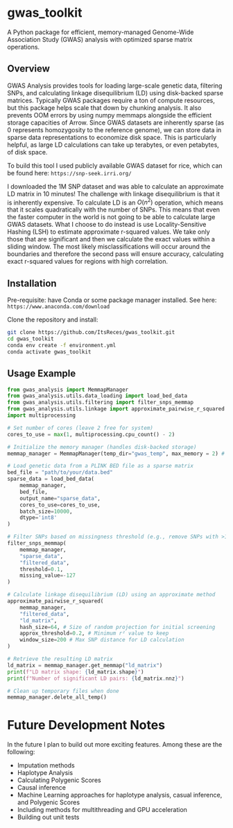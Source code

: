 # gwas_toolkit
A Python package for efficient, memory-managed Genome-Wide Association Study (GWAS) analysis with optimized sparse matrix operations.

## Overview
GWAS Analysis provides tools for loading large-scale genetic data, filtering SNPs, and calculating linkage disequilibrium (LD) using disk-backed sparse matrices. Typically GWAS packages require a ton of compute resources, but this package helps scale that down by chunking analysis. It also prevents OOM errors by using numpy memmaps alongside the efficient storage capacities of Arrow. Since GWAS datasets are inherently sparse (as 0 represents homozygosity to the reference genome), we can store data in sparse data representations to economize disk space. This is particularly helpful, as large LD calculations can take up terabytes, or even petabytes, of disk space.

To build this tool I used publicly available GWAS dataset for rice, which can be found here: `https://snp-seek.irri.org/`

I downloaded the 1M SNP dataset and was able to calculate an approximate LD matrix in 10 minutes! The challenge with linkage disequilibrium is that it is inherently expensive. To calculate LD is an $O(n^2)$ operation, which means that it scales quadratically with the number of SNPs. This means that even the faster computer in the world is not going to be able to calculate large GWAS datasets. What I choose to do instead is use Locality-Sensitive Hashing (LSH) to estimate approximate r-squared values. We take only those that are significant and then we calculate the exact values within a sliding window. The most likely misclassifications will occur around the boundaries and therefore the second pass will ensure accuracy, calculating exact r-squared values for regions with high correlation.

## Installation
Pre-requisite: have Conda or some package manager installed. See here: `https://www.anaconda.com/download`

Clone the repository and install:

```bash
git clone https://github.com/ItsReces/gwas_toolkit.git
cd gwas_toolkit
conda env create -f environment.yml
conda activate gwas_toolkit
```

## Usage Example
```python
from gwas_analysis import MemmapManager
from gwas_analysis.utils.data_loading import load_bed_data
from gwas_analysis.utils.filtering import filter_snps_memmap
from gwas_analysis.utils.linkage import approximate_pairwise_r_squared
import multiprocessing

# Set number of cores (leave 2 free for system)
cores_to_use = max(1, multiprocessing.cpu_count() - 2)

# Initialize the memory manager (handles disk-backed storage)
memmap_manager = MemmapManager(temp_dir="gwas_temp", max_memory = 2) # max memory usage is in GBs

# Load genetic data from a PLINK BED file as a sparse matrix
bed_file = "path/to/your/data.bed"
sparse_data = load_bed_data(
    memmap_manager,
    bed_file,
    output_name="sparse_data",
    cores_to_use=cores_to_use,
    batch_size=10000,
    dtype='int8'
)

# Filter SNPs based on missingness threshold (e.g., remove SNPs with >10% missing)
filter_snps_memmap(
    memmap_manager,
    "sparse_data",
    "filtered_data",
    threshold=0.1,
    missing_value=-127
)

# Calculate linkage disequilibrium (LD) using an approximate method
approximate_pairwise_r_squared(
    memmap_manager,
    "filtered_data",
    "ld_matrix",
    hash_size=64, # Size of random projection for initial screening
    approx_threshold=0.2, # Minimum r² value to keep
    window_size=200 # Max SNP distance for LD calculation
)

# Retrieve the resulting LD matrix
ld_matrix = memmap_manager.get_memmap("ld_matrix")
print(f"LD matrix shape: {ld_matrix.shape}")
print(f"Number of significant LD pairs: {ld_matrix.nnz}")

# Clean up temporary files when done
memmap_manager.delete_all_temp()
```

# Future Development Notes
In the future I plan to build out more exciting features. Among these are the following:
- Imputation methods
- Haplotype Analysis
- Calculating Polygenic Scores
- Causal inference
- Machine Learning approaches for haplotype analysis, casual inference, and Polygenic Scores
- Including methods for multithreading and GPU acceleration
- Building out unit tests


